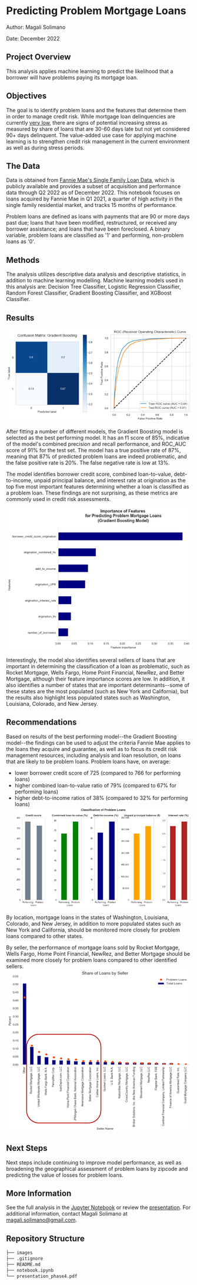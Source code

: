 # Predicting Problem Mortgage Loans

Author: Magali Solimano

Date: December 2022

## Project Overview

This analysis applies machine learning to predict the likelihood that a borrower will have problems paying its mortgage loan.

## Objectives

The goal is to identify problem loans and the features that determine them in order to manage credit risk. While mortgage loan delinquencies are currently [very low](https://www.newyorkfed.org/medialibrary/interactives/householdcredit/data/pdf/HHDC_2022Q3), there are signs of potential increasing stress as measured by share of loans that are 30-60 days late but not yet considered 90+ days delinquent. The value-added use case for applying machine learning is to strengthen credit risk management in the current environment as well as during stress periods.

## The Data

Data is obtained from [Fannie Mae's Single Family Loan Data](https://capitalmarkets.fanniemae.com/credit-risk-transfer/single-family-credit-risk-transfer/fannie-mae-single-family-loan-performance-data), which is publicly available and provides a subset of acquisition and performance data through Q2 2022 as of December 2022. This notebook focuses on loans acquired by Fannie Mae in Q1 2021, a quarter of high activity in the single family residential market, and tracks 15 months of performance.

Problem loans are defined as loans with payments that are 90 or more days past due; loans that have been modified, restructured, or received any borrower assistance; and loans that have been foreclosed. A binary variable, problem loans are classified as '1' and performing, non-problem loans as '0'.

## Methods
The analysis utilizes descriptive data analysis and descriptive statistics, in addition to machine learning modelling. Machine learning models used in this analysis are: Decision Tree Classifier, Logistic Regression Classifier, Random Forest Classifier, Gradient Boosting Classifier, and XGBoost Classifier.

## Results
![cm_auc](./images/cm_auc.png)

After fitting a number of different models, the Gradient Boosting model is selected as the best performing model. It has an f1 score of 85%, indicative of the model's combined precision and recall performance, and ROC_AUC score of 91% for the test set. The model has a true positive rate of 87%, meaning that 87% of predicted problem loans are indeed problematic, and the false positive rate is 20%. The false negative rate is low at 13%.

The model identifies borrower credit score, combined loan-to-value, debt-to-income,
unpaid principal balance, and interest rate at origination as the top five most important features determining whether a loan is classified as a problem loan. These findings are not surprising, as these metrics are commonly used in credit risk assessments.

![feature_importance](./images/feature_importance.png)

Interestingly, the model also identifies several sellers of loans that are important in determining the classification of a loan as problematic, such as Rocket Mortgage, Wells Fargo, Home Point Financial, NewRez, and Better Mortgage, although their feature importance scores are low. In addition, it also identifies a number of states that are important determinants--some of these states are the most populated (such as New York and California), but the results also highlight less populated states such as Washington, Louisiana, Colorado, and New Jersey.

## Recommendations
Based on results of the best performing model--the Gradient Boosting model--the findings can be used to adjust the criteria Fannie Mae applies to the loans they acquire and guarantee, as well as to focus its credit risk management resources, including analysis and loan resolution, on loans that are likely to be problem loans. Problem loans have, on average:

- lower borrower credit score of 725 (compared to 766 for performing loans)
- higher combined loan-to-value ratio of 79% (compared to 67% for performing loans)
- higher debt-to-income ratios of 38% (compared to 32% for performing loans)
![classification_by_feature](./images/classification_by_feature.png)

By location, mortgage loans in the states of Washington, Louisiana, Colorado, and New Jersey, in addition to more populated states such as New York and California, should be monitored more closely for problem loans compared to other states.

By seller, the performance of mortgage loans sold by Rocket Mortgage, Wells Fargo, Home Point Financial, NewRez, and Better Mortgage should be examined more closely for problem loans compared to other identified sellers.
![classification_by_seller](./images/loan_share_by_seller.png)

## Next Steps
Next steps include continuing to improve model performance, as well as broadening the geographical assessment of problem loans by zipcode and predicting the value of losses for problem loans.

## More Information
See the full analysis in the [Jupyter Notebook](https://github.com/magalisolimano/predicting_problem_mortgages/blob/master/notebook.ipynb) or review the [presentation](https://github.com/magalisolimano/predicting_problem_mortgages/blob/master/presentation.pdf). For additional information, contact Magali Solimano at magali.solimano@gmail.com.


## Repository Structure
```
├── images
├── .gitignore
├── README.md
├── notebook.ipynb
└── presentation_phase4.pdf
```
